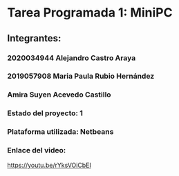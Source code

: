 # Tarea Programada 1: MiniPC
## Integrantes:
### 2020034944 Alejandro Castro Araya
### 2019057908 Maria Paula Rubio Hernández
###            Amira Suyen Acevedo Castillo

### Estado del proyecto: 1
### Plataforma utilizada: Netbeans
### Enlace del video: 
https://youtu.be/rYksVOiCbEI
